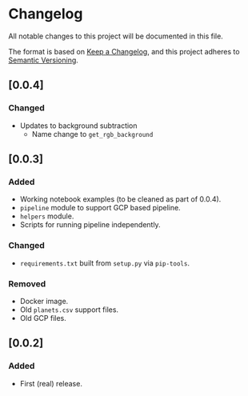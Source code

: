 # Changelog
All notable changes to this project will be documented in this file.

The format is based on [Keep a Changelog](https://keepachangelog.com/en/1.0.0/),
and this project adheres to [Semantic Versioning](https://semver.org/spec/v2.0.0.html).

## [0.0.4]
### Changed
* Updates to background subtraction
  * Name change to `get_rgb_background`

## [0.0.3]
### Added
* Working notebook examples (to be cleaned as part of 0.0.4).
* `pipeline` module to support GCP based pipeline.
* `helpers` module.
* Scripts for running pipeline independently.

### Changed
* `requirements.txt` built from `setup.py` via `pip-tools`.

### Removed
* Docker image.
* Old `planets.csv` support files.
* Old GCP files.


## [0.0.2]
### Added
* First (real) release.
